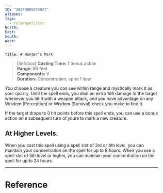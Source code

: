 ```yaml
---
ID: "20240905195927"
aliases: 
tags:
  - rule/spell/1st
North: 
East: 
South: 
West:
---
```

```toc
title: # Hunter’s Mark
```

>[!infobox]
**Casting Time:** 1 bonus action  
**Range:** 90 feet  
**Components:** V  
**Duration:** Concentration, up to 1 hour

You choose a creature you can see within range and mystically mark it as your quarry. Until the spell ends, you deal an extra 1d6 damage to the target whenever you hit it with a weapon attack, and you have advantage on any Wisdom (Perception) or Wisdom (Survival) check you make to find it.

If the target drops to 0 hit points before this spell ends, you can use a bonus action on a subsequent turn of yours to mark a new creature.

## At Higher Levels.
When you cast this spell using a spell slot of 3rd or 4th level, you can maintain your concentration on the spell for up to 8 hours. When you use a spell slot of 5th level or higher, you can maintain your concentration on the spell for up to 24 hours.

---

# Reference